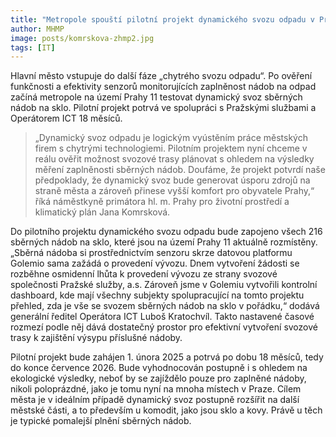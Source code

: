 ```yaml
---
title: "Metropole spouští pilotní projekt dynamického svozu odpadu v Praze 11. Místo pevně stanoveného harmonogramu rozhodne skutečná naplněnost nádob"
author: MHMP
image: posts/komrskova-zhmp2.jpg
tags: [IT]
---
```


Hlavní město vstupuje do další fáze „chytrého svozu odpadu“. Po ověření funkčnosti a efektivity senzorů monitorujících zaplněnost nádob na odpad začíná metropole na území Prahy 11 testovat dynamický svoz sběrných nádob na sklo. Pilotní projekt potrvá ve spolupráci s Pražskými službami a Operátorem ICT 18 měsíců.

> „Dynamický svoz odpadu je logickým vyústěním práce městských firem s chytrými technologiemi.  Pilotním projektem nyní chceme v reálu ověřit možnost svozové trasy plánovat s ohledem na výsledky měření zaplněnosti sběrných nádob. Doufáme, že projekt potvrdí naše předpoklady, že dynamický svoz bude generovat úsporu zdrojů na straně města a zároveň přinese vyšší komfort pro obyvatele Prahy,“ říká náměstkyně primátora hl. m. Prahy pro životní prostředí a klimatický plán Jana Komrsková. 

Do pilotního projektu dynamického svozu odpadu bude zapojeno všech 216 sběrných nádob na sklo, které jsou na území Prahy 11 aktuálně rozmístěny. „Sběrná nádoba si prostřednictvím senzoru skrze datovou platformu Golemio sama zažádá o provedení vývozu. Dnem vytvoření žádosti se rozběhne osmidenní lhůta k provedení vývozu ze strany svozové společnosti Pražské služby, a.s. Zároveň jsme v Golemiu vytvořili kontrolní dashboard, kde mají všechny subjekty spolupracující na tomto projektu přehled, zda je vše se svozem sběrných nádob na sklo v pořádku,“ dodává generální ředitel Operátora ICT Luboš Kratochvíl. Takto nastavené časové rozmezí podle něj dává dostatečný prostor pro efektivní vytvoření svozové trasy k zajištění výsypu příslušné nádoby.

Pilotní projekt bude zahájen 1. února 2025 a potrvá po dobu 18 měsíců, tedy do konce července 2026. Bude vyhodnocován postupně i s ohledem na ekologické výsledky, neboť by se zajíždělo pouze pro zaplněné nádoby, nikoli poloprázdné, jako je tomu nyní na mnoha místech v Praze. Cílem města je v ideálním případě dynamický svoz postupně rozšířit na další městské části, a to především u komodit, jako jsou sklo a kovy. Právě u těch je typické pomalejší plnění sběrných nádob.
